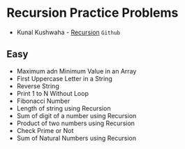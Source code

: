 # Recursion Practice Problems
- Kunal Kushwaha - [Recursion](https://github.com/kunal-kushwaha/DSA-Bootcamp-Java/blob/main/assignments/10-recursion.md) `Github`

## Easy

- Maximum adn Minimum Value in an Array
- First Uppercase Letter in a String
- Reverse String
- Print 1 to N Without Loop
- Fibonacci Number
- Length of string using Recursion
- Sum of digit of a number using Recursion
- Product of two numbers using Recursion
- Check Prime or Not
- Sum of Natural Numbers using Recursion